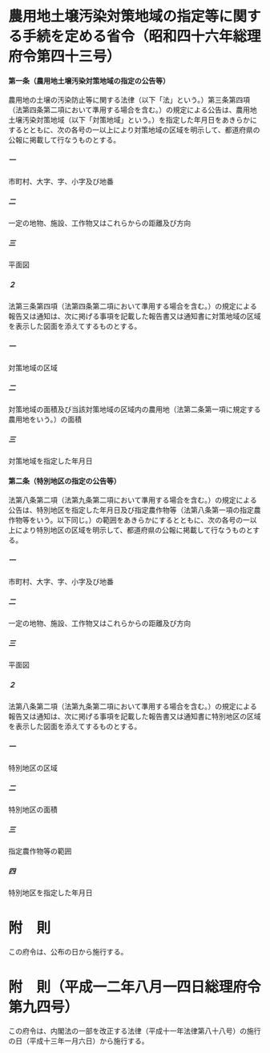 # 農用地土壌汚染対策地域の指定等に関する手続を定める省令（昭和四十六年総理府令第四十三号）
#### 第一条（農用地土壌汚染対策地域の指定の公告等）
農用地の土壌の汚染防止等に関する法律（以下「法」という。）第三条第四項（法第四条第二項において準用する場合を含む。）の規定による公告は、農用地土壌汚染対策地域（以下「対策地域」という。）を指定した年月日をあきらかにするとともに、次の各号の一以上により対策地域の区域を明示して、都道府県の公報に掲載して行なうものとする。
##### 一
市町村、大字、字、小字及び地番
##### 二
一定の地物、施設、工作物又はこれらからの距離及び方向
##### 三
平面図
##### ２
法第三条第四項（法第四条第二項において準用する場合を含む。）の規定による報告又は通知は、次に掲げる事項を記載した報告書又は通知書に対策地域の区域を表示した図面を添えてするものとする。
##### 一
対策地域の区域
##### 二
対策地域の面積及び当該対策地域の区域内の農用地（法第二条第一項に規定する農用地をいう。）の面積
##### 三
対策地域を指定した年月日
#### 第二条（特別地区の指定の公告等）
法第八条第二項（法第九条第二項において準用する場合を含む。）の規定による公告は、特別地区を指定した年月日及び指定農作物等（法第八条第一項の指定農作物等をいう。以下同じ。）の範囲をあきらかにするとともに、次の各号の一以上により特別地区の区域を明示して、都道府県の公報に掲載して行なうものとする。
##### 一
市町村、大字、字、小字及び地番
##### 二
一定の地物、施設、工作物又はこれらからの距離及び方向
##### 三
平面図
##### ２
法第八条第二項（法第九条第二項において準用する場合を含む。）の規定による報告又は通知は、次に掲げる事項を記載した報告書又は通知書に特別地区の区域を表示した図面を添えてするものとする。
##### 一
特別地区の区域
##### 二
特別地区の面積
##### 三
指定農作物等の範囲
##### 四
特別地区を指定した年月日
# 附　則
この府令は、公布の日から施行する。
# 附　則（平成一二年八月一四日総理府令第九四号）
この府令は、内閣法の一部を改正する法律（平成十一年法律第八十八号）の施行の日（平成十三年一月六日）から施行する。
